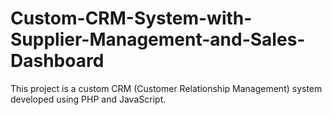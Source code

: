 # Custom-CRM-System-with-Supplier-Management-and-Sales-Dashboard
This project is a custom CRM (Customer Relationship Management) system developed using PHP and JavaScript.
